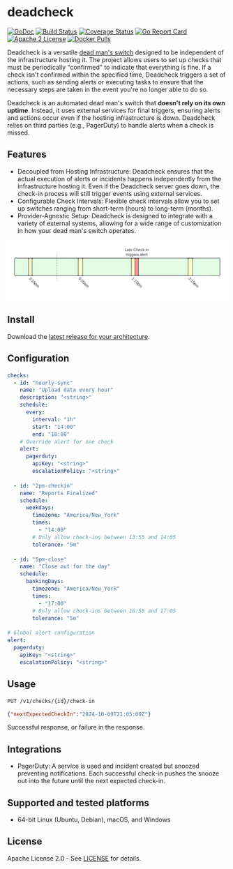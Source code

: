 # deadcheck

[![GoDoc](https://godoc.org/github.com/adamdecaf/deadcheck?status.svg)](https://godoc.org/github.com/adamdecaf/deadcheck)
[![Build Status](https://github.com/adamdecaf/deadcheck/workflows/Go/badge.svg)](https://github.com/adamdecaf/deadcheck/actions)
[![Coverage Status](https://codecov.io/gh/adamdecaf/deadcheck/branch/master/graph/badge.svg)](https://codecov.io/gh/adamdecaf/deadcheck)
[![Go Report Card](https://goreportcard.com/badge/github.com/adamdecaf/deadcheck)](https://goreportcard.com/report/github.com/adamdecaf/deadcheck)
[![Apache 2 License](https://img.shields.io/badge/license-Apache2-blue.svg)](https://raw.githubusercontent.com/adamdecaf/deadcheck/master/LICENSE)
[![Docker Pulls](https://img.shields.io/docker/pulls/adamdecaf/deadcheck)](https://hub.docker.com/r/adamdecaf/deadcheck)


Deadcheck is a versatile [dead man's switch](https://en.wikipedia.org/wiki/Dead_man's_switch) designed to be independent of the infrastructure hosting it. The project allows users to set up checks that must be periodically "confirmed" to indicate that everything is fine. If a check isn't confirmed within the specified time, Deadcheck triggers a set of actions, such as sending alerts or executing tasks to ensure that the necessary steps are taken in the event you're no longer able to do so.

Deadcheck is an automated dead man's switch that **doesn't rely on its own uptime**. Instead, it uses external services for final triggers, ensuring alerts and actions occur even if the hosting infrastructure is down. Deadcheck relies on third parties (e.g., PagerDuty) to handle alerts when a check is missed.

## Features

- Decoupled from Hosting Infrastructure: Deadcheck ensures that the actual execution of alerts or incidents happens independently from the infrastructure hosting it. Even if the Deadcheck server goes down, the check-in process will still trigger events using external services.
- Configurable Check Intervals: Flexible check intervals allow you to set up switches ranging from short-term (hours) to long-term (months).
- Provider-Agnostic Setup: Deadcheck is designed to integrate with a variety of external systems, allowing for a wide range of customization in how your dead man's switch operates.

![](docs/images/timeline.png)

## Install

Download the [latest release for your architecture](https://github.com/adamdecaf/deadcheck/releases/latest).

## Configuration
```yaml
checks:
  - id: "hourly-sync"
    name: "Upload data every hour"
    description: "<string>"
    schedule:
      every:
        interval: "1h"
        start: "14:00"
        end: "18:00"
    # Override alert for one check
    alert:
      pagerduty:
        apiKey: "<string>"
        escalationPolicy: "<string>"

  - id: "2pm-checkin"
    name: "Reports Finalized"
    schedule:
      weekdays:
        timezone: "America/New_York"
        times:
          - "14:00"
        # Only allow check-ins between 13:55 and 14:05
        tolerance: "5m"

  - id: "5pm-close"
    name: "Close out for the day"
    schedule:
      bankingDays:
        timezone: "America/New_York"
        times:
          - "17:00"
        # Only allow check-ins between 16:55 and 17:05
        tolerance: "5m"

# Global alert configuration
alert:
  pagerduty:
    apiKey: "<string>"
    escalationPolicy: "<string>"
```


## Usage

```
PUT /v1/checks/{id}/check-in
```
```json
{"nextExpectedCheckIn":"2024-10-09T21:05:00Z"}
```

Successful response, or failure in the response.

## Integrations

- PagerDuty: A service is used and incident created but snoozed preventing notifications. Each successful check-in pushes the snooze out into the future until the next expected check-in.

## Supported and tested platforms

- 64-bit Linux (Ubuntu, Debian), macOS, and Windows

## License

Apache License 2.0 - See [LICENSE](LICENSE) for details.
